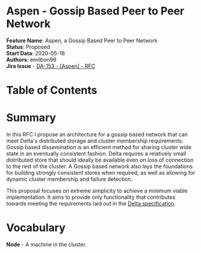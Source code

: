 # Aspen - Gossip Based Peer to Peer Network

**Feature Name**: Aspen, a Gossip Based Peer to Peer Network \
**Status**: Proposed \
**Start Data**: 2020-05-18 \
**Authors**: emilbon99 \
**Jira Issue** - [DA-153 - [Aspen] - RFC](https://arya-analytics.atlassian.net/browse/DA-153)

# Table of Contents

# Summary

In this RFC I propose an architecture for a gossip based network that can meet Delta's distributed storage and cluster membership 
requirements. Gossip based dissemination is an efficient method for sharing cluster wide state in an eventually consistent
fashion. Delta requires a relatively small distributed store that should ideally be available even on loss of connection
to the rest of the cluster. A Gossip based network also lays the foundations for building strongly consistent stores
when required, as well as allowing for dynamic cluster membership and failure detection.

This proposal focuses on extreme simplicity to achieve a minimum viable implementation. It aims to provide only functionality
that contributes towards meeting the requirements laid out in the [Delta specification](https://arya-analytics.atlassian.net/wiki/spaces/AA/pages/9601025/01+-+Delta).

# Vocabulary

**Node** - A machine in the cluster.

